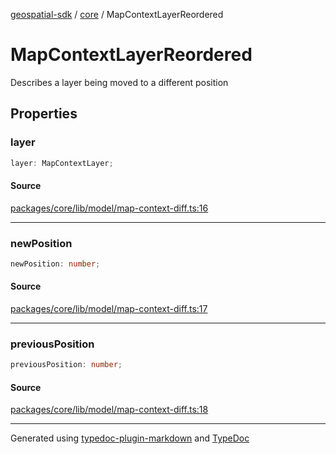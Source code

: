 [geospatial-sdk](../../index.md) / [core](../index.md) / MapContextLayerReordered

# MapContextLayerReordered

Describes a layer being moved to a different position

## Properties

### layer

```ts
layer: MapContextLayer;
```

#### Source

[packages/core/lib/model/map-context-diff.ts:16](https://github.com/jahow/geospatial-sdk/blob/eda8b4f/packages/core/lib/model/map-context-diff.ts#L16)

***

### newPosition

```ts
newPosition: number;
```

#### Source

[packages/core/lib/model/map-context-diff.ts:17](https://github.com/jahow/geospatial-sdk/blob/eda8b4f/packages/core/lib/model/map-context-diff.ts#L17)

***

### previousPosition

```ts
previousPosition: number;
```

#### Source

[packages/core/lib/model/map-context-diff.ts:18](https://github.com/jahow/geospatial-sdk/blob/eda8b4f/packages/core/lib/model/map-context-diff.ts#L18)

***

Generated using [typedoc-plugin-markdown](https://www.npmjs.com/package/typedoc-plugin-markdown) and [TypeDoc](https://typedoc.org/)
